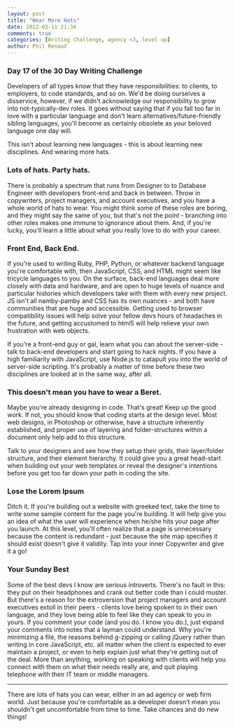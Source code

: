 ```yaml
---
layout: post
title: "Wear More Hats"
date: 2012-03-11 21:34
comments: true
categories: [Writing Challenge, agency <3, level up]
author: Phil Renaud
---
```


### Day 17 of the 30 Day Writing Challenge

Developers of all types know that they have responsibilities: to clients, to employers, to code standards, and so on. We'd be doing ourselves a disservice, however, if we didn't acknowledge our responsibility to grow into not-typically-dev roles. It goes without saying that if you fall too far in love with a particular language and don't learn alternatives/future-friendly sibling languages, you'll become as certainly obsolete as your beloved language one day will.

This isn't about learning new languages - this is about learning new disciplines. And wearing more hats.

### Lots of hats. Party hats.

There is probably a spectrum that runs from Designer to to Database Engineer with developers front-end and back in between. Throw in copywriters, project managers, and account executives, and you have a whole world of hats to wear. You might think some of these roles are boring, and they might say the same of you, but that's not the point - branching into other roles makes one immune to ignorance about them. And, if you're lucky, you'll learn a little about what you really love to do with your career.
<!--more-->
### Front End, Back End.

If you're used to writing Ruby, PHP, Python, or whatever backend language you're comfortable with, then JavaScript, CSS, and HTML might seem like tricycle languages to you. On the surface, back-end languages deal more closely with data and hardware, and are open to huge levels of nuance and particular histories which developers take with them with every new project. JS isn't all namby-pamby and CSS has its own nuances - and both have communities that are huge and accessible. Getting used to browser compatibility issues will help solve your fellow devs hours of headaches in the future, and getting accustomed to html5 will help relieve your own frustration with web objects.

If you're a front-end guy or gal, learn what you can about the server-side - talk to back-end developers and start going to hack nights. If you have a high familiarity with JavaScript, use Node.js to catapult you into the world of server-side scripting. It's probably a matter of time before these two disciplines are looked at in the same way, after all.

### This doesn't mean you have to wear a Beret.

Maybe you're already designing in code. That's great! Keep up the good work. If not, you should know that coding starts at the design level. Most web designs, in Photoshop or otherwise, have a structure inherently established, and proper use of layering and folder-structures within a document only help add to this structure.

Talk to your designers and see how they setup their grids, their layer/folder structure, and their element hierarchy. It could give you a great head-start when building out your web templates or reveal the designer's intentions before you get too far down your path in coding the site.

### Lose the Lorem Ipsum

Ditch it. If you're building out a website with greeked text, take the time to write some sample content for the page you're building. It will help give you an idea of what the user will experience when he/she hits your page after you launch. At this level, you'll often realize that a page is unnecessary because the content is redundant - just because the site map specifies it should exist doesn't give it validity. Tap into your inner Copywriter and give it a go!

### Your Sunday Best

Some of the best devs I know are serious introverts. There's no fault in this: they put on their headphones and crank out better code than I could muster. But there's a reason for the extroversion that project managers and account executives extoll in their peers - clients love being spoken to in their own language, and they love being able to feel like they can speak to you in yours. If you comment your code (and you do. I know you do.), just expand your comments into notes that a layman could understand. Why you're minimizing a file, the reasons behind g-zipping or calling jQuery rather than writing in core JavaScript, etc. all matter when the client is expected to ever maintain a project, or even to help explain just what they're getting out of the deal. More than anything, working on speaking with clients will help you connect with them on what their needs really are, and quit playing telephone with their IT team or middle managers.

---

There are lots of hats you can wear, either in an ad agency or web firm world. Just because you're comfortable as a developer doesn't mean you shouldn't get uncomfortable from time to time. Take chances and do new things!
